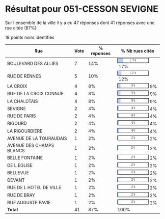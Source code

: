 # Résultat pour 051-CESSON SEVIGNE

Sur l'ensemble de la ville il y a eu 47 réponses dont 41 réponses avec une rue citée (87%)

18 points noirs identifiés

| Rue | Vote | % réponses | % Nb rues cités|
|-----|------|------------|----------------|
| BOULEVARD DES ALLIES | 7 | 14% | <img src="../../img/bar_17.gif" />&nbsp;17%|
| RUE DE RENNES | 5 | 10% | <img src="../../img/bar_12.gif" />&nbsp;12%|
| LA CROIX | 4 | 8% | <img src="../../img/bar_9.gif" />&nbsp;9%|
| RUE DE LA CROIX CONNUE | 4 | 8% | <img src="../../img/bar_9.gif" />&nbsp;9%|
| LA CHALOTAIS | 4 | 8% | <img src="../../img/bar_9.gif" />&nbsp;9%|
| SEVIGNE | 2 | 4% | <img src="../../img/bar_4.gif" />&nbsp;4%|
| RUE DE PARIS | 2 | 4% | <img src="../../img/bar_4.gif" />&nbsp;4%|
| RIGOURD | 2 | 4% | <img src="../../img/bar_4.gif" />&nbsp;4%|
| LA RIGOURDIERE | 2 | 4% | <img src="../../img/bar_4.gif" />&nbsp;4%|
| AVENUE DE LA TOURAUDAIS | 1 | 2% | <img src="../../img/bar_2.gif" />&nbsp;2%|
| AVENUE DES CHAMPS BLANCS | 1 | 2% | <img src="../../img/bar_2.gif" />&nbsp;2%|
| BELLE FONTAINE | 1 | 2% | <img src="../../img/bar_2.gif" />&nbsp;2%|
| DE L EGLISE | 1 | 2% | <img src="../../img/bar_2.gif" />&nbsp;2%|
| BELLEVUE | 1 | 2% | <img src="../../img/bar_2.gif" />&nbsp;2%|
| DEVANT | 1 | 2% | <img src="../../img/bar_2.gif" />&nbsp;2%|
| RUE DE L HOTEL DE VILLE | 1 | 2% | <img src="../../img/bar_2.gif" />&nbsp;2%|
| RUE DE BRAY | 1 | 2% | <img src="../../img/bar_2.gif" />&nbsp;2%|
| RUE AUGUSTE PAVIE | 1 | 2% | <img src="../../img/bar_2.gif" />&nbsp;2%|
| **Total** | 41 | 87% | 100%|
